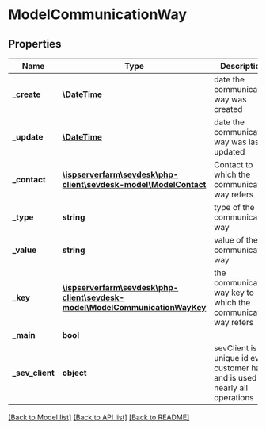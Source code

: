 # ModelCommunicationWay

## Properties
Name | Type | Description | Notes
------------ | ------------- | ------------- | -------------
**_create** | [**\DateTime**](\DateTime.md) | date the communication way was created | [optional] 
**_update** | [**\DateTime**](\DateTime.md) | date the communication way was last updated | [optional] 
**_contact** | [**\ispserverfarm\sevdesk\php-client\sevdesk-model\ModelContact**](ModelContact.md) | Contact to which the communication way refers | [optional] 
**_type** | **string** | type of the communication way | [optional] 
**_value** | **string** | value of the communication way | [optional] 
**_key** | [**\ispserverfarm\sevdesk\php-client\sevdesk-model\ModelCommunicationWayKey**](ModelCommunicationWayKey.md) | the communication way key to which the communication way refers | [optional] 
**_main** | **bool** |  | [optional] 
**_sev_client** | **object** | sevClient is the unique id every customer has and is used in nearly all operations | [optional] 

[[Back to Model list]](../README.md#documentation-for-models) [[Back to API list]](../README.md#documentation-for-api-endpoints) [[Back to README]](../README.md)


